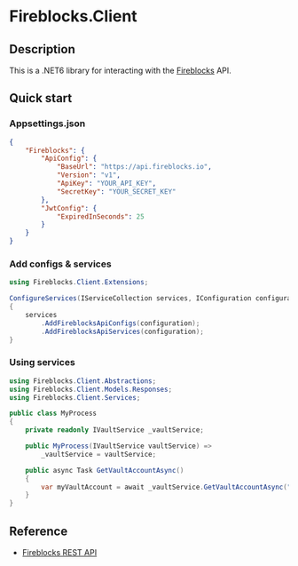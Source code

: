 # Fireblocks.Client

## Description

This is a .NET6 library for interacting with the [Fireblocks](https://www.fireblocks.com/) API.

## Quick start

### Appsettings.json

```json
{
	"Fireblocks": {
		"ApiConfig": {
			"BaseUrl": "https://api.fireblocks.io",
			"Version": "v1",
			"ApiKey": "YOUR_API_KEY",
			"SecretKey": "YOUR_SECRET_KEY"
		},
		"JwtConfig": {
			"ExpiredInSeconds": 25
		}
	}
}
```

### Add configs & services

```csharp
using Fireblocks.Client.Extensions;

ConfigureServices(IServiceCollection services, IConfiguration configuration)
{
	services
		.AddFireblocksApiConfigs(configuration);
		.AddFireblocksApiServices(configuration);
}
```

### Using services

```csharp
using Fireblocks.Client.Abstractions;
using Fireblocks.Client.Models.Responses;
using Fireblocks.Client.Services;

public class MyProcess
{
	private readonly IVaultService _vaultService;

	public MyProcess(IVaultService vaultService) =>
		_vaultService = vaultService;

	public async Task GetVaultAccountAsync()
	{
		var myVaultAccount = await _vaultService.GetVaultAccountAsync("YOUR_VAULT_ACCOUNT_ID");
	}
}
```

## Reference

- [Fireblocks REST API](https://docs.fireblocks.com/api)
